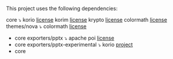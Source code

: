This project uses the following dependencies:

core ⤵
  korio [license](https://github.com/korlibs/korlibs4/blob/main/korio/LICENSE)
  korim [license](https://github.com/korlibs/korlibs4/blob/main/korim/LICENSE)
  krypto [license](https://github.com/korlibs/korlibs4/blob/main/krypto/LICENSE)
  colormath [license](https://github.com/ajalt/colormath/blob/master/LICENSE)
themes/nova ⤵
  colormath [license](https://github.com/ajalt/colormath/blob/master/LICENSE)
  + core
exporters/pptx ⤵
  apache poi [license](https://www.apache.org/licenses/)
  + core
exporters/pptx-experimental ⤵
  korio [project](https://github.com/korlibs/korlibs4/blob/main/korio/LICENSE)
  + core
